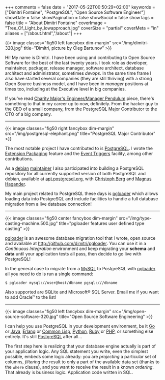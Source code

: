 +++
comments = false
date = "2017-05-22T00:50:29+02:00"
keywords = ["Dimitri Fontaine", "PostgreSQL", "Open Source Software Engineer"]
showDate = false
showPagination = false
showSocial = false
showTags = false
title = "About Dimitri Fontaine"
coverImage = "Tree_Of_Light_by_lowapproach.jpg"
coverSize = "partial"
coverMeta = "in"
aliases = ["/about.html","/about"]
+++

{{< image classes="fig50 left fancybox dim-margin"
              src="/img/dimitri-320.jpg"
            title="Dimitri, picture by Oleg Bartunov" >}}

Hi! My name is Dimitri. I have been using and contributing to Open Source
Software for the best of the last twenty years. I took role as developer,
maintainer, packager, release manager, software architect, database
architect and administrator, sometimes *devops*. In the same time frame I
also have started several companies (they are still thriving) with a strong
Open Source business model, and I have been in *manager* positions at times
too, including at the Executive level in big companies.

If you've
read
[Charity Major's Engineer/Manager Pendulum](https://charity.wtf/2017/05/11/the-engineer-manager-pendulum/) piece,
there's something to that in my career up to now, definitely. From the
hacker guy to the CEO of a small company, from the PostgreSQL Major
Contributor to the CTO of a big company.

<hr>

{{< image classes="fig50 right fancybox dim-margin"
              src="/img/postgresql-elephant.png"
            title="PostgreSQL Major Contributor" >}}

The most notable project I have contributed to
is [PostgreSQL](https://www.postgresql.org). I wrote
the
[Extension Packaging](https://www.postgresql.org/docs/current/static/extend-extensions.html) feature
and
the
[Event Triggers](https://www.postgresql.org/docs/current/static/event-triggers.html) facility,
among other contributions.

As
a
[debian](https://www.debian.org) [maintainer](https://qa.debian.org/developer.php?login=dim@tapoueh.org) I
also participated into building a PostgreSQL repository for all currently
supported version of both PostgreSQL and debian, available
at [apt.postgresql.org](https://wiki.postgresql.org/wiki/Apt),
with [Christoph Berg](https://github.com/ChristophBerg)
and [Magnus Hagander](https://blog.hagander.net).

My main project related to PostgreSQL these days
is [pgloader](http://pgloader.io) which allows loading data into PostgreSQL
and include facilities to handle a full database migration from a live
database connection!

<hr>

{{< image classes="fig50 center fancybox dim-margin"
              src="/img/type-casting-machine.500.jpg"
            title="pgloader features user defined type casting" >}}

[pgloader](http://pgloader.io) is an awesome database migration tool that I
wrote, open source and available at <http://github.com/dimitri/pgloader>.
You can use it in a _Continuous Integration_ environment and keep migrating
your **schema** and **data** until your application tests all pass, then
decide to go live with PostgreSQL!

In the general case to migrate from
a [MySQL](https://www.youtube.com/watch?v=emgJtr9tIME) to PostgreSQL
with [pgloader](http://pgloader.io) all you need to do is run a single
command:

```
$ pgloader mysql://user@host/dbname pgsql:///dbname
```

Also supported are SQLite and Microsoft® SQL Server. Email me if you want to
add Oracle™ to the list!

<hr>

{{< image classes="fig50 left fancybox dim-margin"
              src="/img/open-source-software-320.jpg"
            title="Open Source Software Engineering" >}}


I can help you use PostgreSQL in your development environment, be
it [Go](https://golang.org)
or [Java](https://jdbc.postgresql.org), [Erlang](http://www.erlang.org)
or
[Common Lisp](https://common-lisp.net),
[Python](https://www.python.org), [Ruby](https://www.ruby-lang.org/en/)
or [PHP](http://php.net), or something else entirely. It's
still [PostgreSQL](https://www.postgresql.org) after all...

The first step here is realizing that your database engine actually is part
of your application logic. Any SQL statement you write, even the simplest
possible, embeds some logic already: you are *projecting* a particular set
of columns, *filtering* the result to only a part of the available data set
(thanks to the `where` clause), and you want to receive the result in a
known *ordering*. That already is business logic. Application code written
in SQL.
